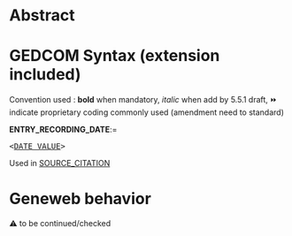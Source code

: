 ﻿# Abstract

# GEDCOM Syntax (extension included)
Convention used : **bold** when mandatory, _italic_ when add by 5.5.1 draft, &#x23E9; indicate proprietary coding commonly used (amendment need to standard)<br />

**ENTRY_RECORDING_DATE**:=
<pre>
&lt;<a href=Ged.DATE_VALUE>DATE_VALUE</a>&gt;
</pre>
Used in <a href=Ged.SOURCE_CITATION>SOURCE_CITATION</a><br />

# Geneweb behavior


:warning: to be continued/checked

